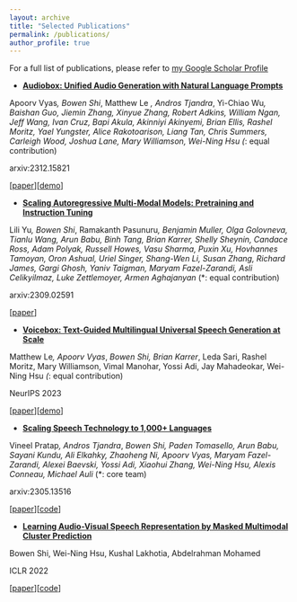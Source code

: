 ```yaml
---
layout: archive
title: "Selected Publications"
permalink: /publications/
author_profile: true
---
```


For a full list of publications, please refer to [my Google Scholar Profile](https://scholar.google.com/citations?user=xqyoorYAAAAJ&hl=en)

- [**Audiobox: Unified Audio Generation with Natural Language Prompts**](https://arxiv.org/abs/2312.15821)

Apoorv Vyas<sup>*</sup>, *Bowen Shi*<sup>*</sup>, Matthew Le <sup>*</sup>, Andros Tjandra<sup>*</sup>, Yi-Chiao Wu<sup>*</sup>, Baishan Guo, Jiemin Zhang, Xinyue Zhang, Robert Adkins, William Ngan, Jeff Wang, Ivan Cruz, Bapi Akula, Akinniyi Akinyemi, Brian Ellis, Rashel Moritz, Yael Yungster, Alice Rakotoarison, Liang Tan, Chris Summers, Carleigh Wood, Joshua Lane, Mary Williamson, Wei-Ning Hsu (*: equal contribution)

arxiv:2312.15821 

[[paper](https://arxiv.org/abs/2312.15821)][[demo](https://audiobox.metademolab.com/)] 

- [**Scaling Autoregressive Multi-Modal Models: Pretraining and Instruction Tuning**](https://arxiv.org/abs/2309.02591)

Lili Yu<sup>*</sup>, *Bowen Shi*<sup>*</sup>, Ramakanth Pasunuru<sup>*</sup>, Benjamin Muller, Olga Golovneva, Tianlu Wang, Arun Babu, Binh Tang, Brian Karrer, Shelly Sheynin, Candace Ross, Adam Polyak, Russell Howes, Vasu Sharma, Puxin Xu, Hovhannes Tamoyan, Oron Ashual, Uriel Singer, Shang-Wen Li, Susan Zhang, Richard James, Gargi Ghosh, Yaniv Taigman, Maryam Fazel-Zarandi, Asli Celikyilmaz, Luke Zettlemoyer, Armen Aghajanyan<sup>*</sup> (*: equal contribution)

arxiv:2309.02591 

[[paper](https://arxiv.org/abs/2309.02591)] 

- [**Voicebox: Text-Guided Multilingual Universal Speech Generation at Scale**](https://arxiv.org/abs/2306.15687)

Matthew Le<sup>*</sup>, Apoorv Vyas<sup>*</sup>, *Bowen Shi*<sup>*</sup>, Brian Karrer<sup>*</sup>, Leda Sari, Rashel Moritz, Mary Williamson, Vimal Manohar, Yossi Adi, Jay Mahadeokar, Wei-Ning Hsu<sup>*</sup>  (*: equal contribution)

NeurIPS 2023

[[paper](https://arxiv.org/abs/2306.15687)][[demo](https://voicebox.metademolab.com/)] 

- [**Scaling Speech Technology to 1,000+ Languages**](https://arxiv.org/abs/2305.13516)

Vineel Pratap<sup>*</sup>, Andros Tjandra<sup>*</sup>, *Bowen Shi*<sup>*</sup>, Paden Tomasello, Arun Babu, Sayani Kundu, Ali Elkahky, Zhaoheng Ni, Apoorv Vyas, Maryam Fazel-Zarandi, Alexei Baevski, Yossi Adi, Xiaohui Zhang, Wei-Ning Hsu, Alexis Conneau, Michael Auli<sup>*</sup> (*: core team)

arxiv:2305.13516

[[paper](https://arxiv.org/abs/2305.13516)][[code](https://github.com/pytorch/fairseq/tree/master/examples/mms)] 

- [**Learning Audio-Visual Speech Representation by Masked Multimodal Cluster Prediction**](https://arxiv.org/abs/2201.02184)

Bowen Shi, Wei-Ning Hsu, Kushal Lakhotia, Abdelrahman Mohamed

ICLR 2022

[[paper](https://arxiv.org/abs/2201.02184)][[code](https://github.com/facebookresearch/av_hubert/)] 


<!-- {% if author.googlescholar %} -->
<!--   You can also find my articles on <u><a href="{{author.googlescholar}}">my Google Scholar profile</a>.</u> -->
<!-- {% endif %} -->

<!-- {% include base_path %} -->

<!-- {% for post in site.publications reversed %} -->
<!--   {% include archive-single.html %} -->
<!-- {% endfor %} -->
